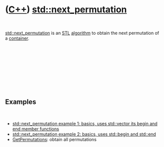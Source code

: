 



 

 

 

 

 

([C++](Cpp.md)) [std::next\_permutation](CppStdNext_permutation.md)
=====================================================================

 

[std::next\_permutation](CppStdNext_permutation.md) is an
[STL](CppStl.md) [algorithm](CppAlgorithm.md) to obtain the next
permutation of a [container](CppContainer.md).

 

 

 

 

 

Examples
--------

 

-   [std::next\_permutation example 1: basics, uses std::vector its
    begin and end member functions](CppStdNext_permutationExample1.md)
-   [std::next\_permutation example 2: basics, uses std::begin and
    std::end](CppStdNext_permutationExample2.md)
-   [GetPermutations](CppGetPermutations.md): obtain all permutations

 

 

 

 

 





 




